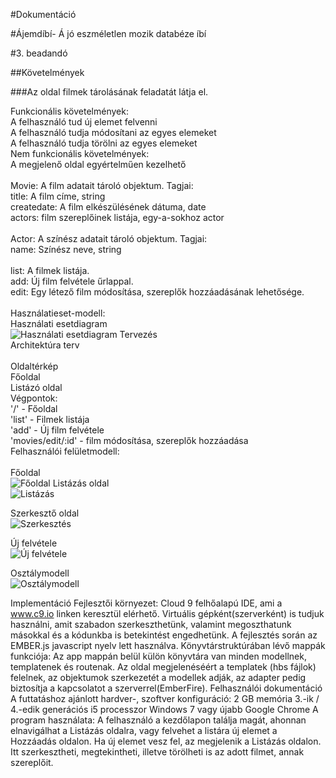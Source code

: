 #Dokumentáció

#Ájemdíbí- Á jó eszméletlen mozik databéze íbí

#3. beadandó

##Követelmények

###Az oldal filmek tárolásának feladatát látja el.

Funkcionális követelmények:</br>
  A felhasználó tud új elemet felvenni</br>
  A felhasználó tudja módosítani az egyes elemeket</br>
  A felhasználó tudja törölni az egyes elemeket</br>
Nem funkcionális követelmények:</br>
  A megjelenő oldal egyértelműen kezelhető</br>
</br>
Movie: A film adatait tároló objektum. Tagjai:</br>
title: A film címe, string</br>
createdate: A film elkészülésének dátuma, date</br>
actors: film szereplőinek listája, egy-a-sokhoz actor</br>
</br>
Actor: A színész adatait tároló objektum. Tagjai:</br>
name: Színész neve, string</br>
</br>
list: A filmek listája.</br>
add: Új film felvétele űrlappal.</br>
edit: Egy létező film módosítása, szereplők hozzáadásának lehetősége.</br>
</br>
Használatieset-modell:</br>
Használati esetdiagram</br>
![Használati esetdiagram](https://scontent-vie1-1.xx.fbcdn.net/hphotos-xpa1/v/t35.0-12/12562636_1200342653326790_1064156565_o.jpg?oh=56ff2573e9eb56ff90517094b21c5313&oe=56A36954)
Tervezés</br>
Architektúra terv</br>
</br>
Oldaltérkép</br>
Főoldal</br>
Listázó oldal</br>
Végpontok:</br>
'/' - Főoldal</br>
'list' - Filmek listája</br>
'add' - Új film felvétele</br>
'movies/edit/:id' - film módosítása, szereplők hozzáadása</br>
Felhasználói felületmodell:</br>
</br>
Főoldal</br>
![Főoldal](https://scontent-vie1-1.xx.fbcdn.net/hphotos-xfl1/v/t35.0-12/12562337_1200349996659389_813604182_o.jpg?oh=6beb75ed4b25e0af1038c6f45111c155&oe=56A32837)
Listázás oldal</br>
![Listázás](https://scontent-vie1-1.xx.fbcdn.net/hphotos-xfl1/v/t35.0-12/12620591_1200352326659156_1670836913_o.jpg?oh=f698f2d7a69241761f30cfd907105fea&oe=56A33D8F)

Szerkesztő oldal</br>
![Szerkesztés](https://scontent-vie1-1.xx.fbcdn.net/hphotos-xtp1/v/t35.0-12/12546119_1200353146659074_1160107074_o.jpg?oh=a9f55dcfd4ec9a4669e348ac73c99e67&oe=56A2DA46)

Új felvétele</br>
![Új felvétele](https://scontent-vie1-1.xx.fbcdn.net/hphotos-xtp1/v/t35.0-12/12596787_1200354756658913_123227873_o.jpg?oh=5adc3e628d47f17a5d47ed643fff4d9f&oe=56A21D31)

Osztálymodell</br>
![Osztálymodell](https://scontent-vie1-1.xx.fbcdn.net/hphotos-xlf1/v/t34.0-12/12570862_1200356713325384_912577887_n.jpg?oh=d2853be62233a0b48d948961d8c0221e&oe=56A34921)

Implementáció
Fejlesztői környezet: Cloud 9 felhőalapú IDE, ami a www.c9.io linken keresztül elérhető. Virtuális gépként(szerverként) is tudjuk használni, amit szabadon szerkeszthetünk, valamint megoszthatunk másokkal és a kódunkba is betekintést engedhetünk. A fejlesztés során az EMBER.js javascript nyelv lett használva.
Könyvtárstruktúrában lévő mappák funkciója: Az app mappán belül külön könyvtára van minden modellnek, templatenek és routenak. Az oldal megjelenéséért a templatek (hbs fájlok) felelnek, az objektumok szerkezetét a modellek adják, az adapter pedig biztosítja a kapcsolatot a szerverrel(EmberFire).
Felhasználói dokumentáció
A futtatáshoz ajánlott hardver-, szoftver konfiguráció:
2 GB memória
3.-ik / 4.-edik generációs i5 processzor
Windows 7 vagy újabb
Google Chrome
A program használata: A felhasználó a kezdőlapon találja magát, ahonnan elnavigálhat a Listázás oldalra, vagy felvehet a listára új elemet a Hozzáadás oldalon.
Ha új elemet vesz fel, az megjelenik a Listázás oldalon. Itt szerkesztheti, megtekintheti, illetve törölheti is az adott filmet, annak szereplőit.
